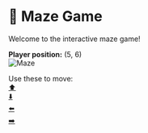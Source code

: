 # 🧩 Maze Game  
Welcome to the interactive maze game!

**Player position:** (5, 6)  
![Maze](https://recognize-instructor-criteria-other.trycloudflare.com/images/pos_5_6.png?t=1760505311289)

Use these to move:  
[⬆️](https://recognize-instructor-criteria-other.trycloudflare.com/move/5_6_w)  
[⬇️](https://recognize-instructor-criteria-other.trycloudflare.com/move/5_6_s)  
[⬅️](https://recognize-instructor-criteria-other.trycloudflare.com/move/5_6_a)  
[➡️](https://recognize-instructor-criteria-other.trycloudflare.com/move/5_6_d)
